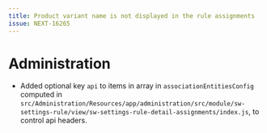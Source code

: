 ```yaml
---
title: Product variant name is not displayed in the rule assignments
issue: NEXT-16265
---
```

# Administration
* Added optional key `api` to items in array in `associationEntitiesConfig` computed in `src/Administration/Resources/app/administration/src/module/sw-settings-rule/view/sw-settings-rule-detail-assignments/index.js`, to control api headers.
